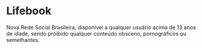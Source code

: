 Lifebook
========

Nova Rede Social Brasileira, disponível a qualquer usuário acima de 13 anos de idade, sendo proibido qualquer conteúdo obsceno, pornográficos ou semelhantes. 
